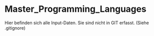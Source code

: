 # Master_Programming_Languages

Hier befinden sich alle Input-Daten. 
Sie sind nicht in GIT erfasst. (Siehe .gitignore)